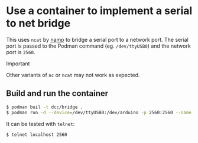 # Use a container to implement a serial to net bridge

This uses `ncat` by [namp](https://nmap.org/ncat/) to bridge a serial port to a network port. The serial port is passed to the Podman command (eg. `/dev/ttyUSB0`) and the network port is `2560`.

> [!IMPORTANT]
> Other variants of `nc` or `ncat` may not work as expected.

## Build and run the container

```bash
$ podman buil -t dcc/bridge .
$ podman run -d --device=/dev/ttyUSB0:/dev/arduino -p 2560:2560 --name dcc-bridge dcc/bridge
```

It can be tested with `telnet`:

```bash
$ telnet localhost 2560
```
